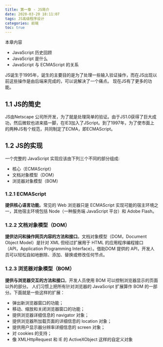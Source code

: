 ```yaml
---
title: 第一章 - JS简介
date: 2020-03-20 18:11:07
tags: JS高级程序设计
categories: 前端
toc: true
---
```

本章内容 
- JavaScript 历史回顾 
- JavaScript 是什么 
- JavaScript 与 ECMAScript 的关系 

JS诞生于1995年，诞生的主要目的是为了处理一些输入验证操作，而在JS出现以前这些操作是由后端来完成的，可以说解决了一个痛点。
现在JS有了更多的功能。

## 1.1 JS的简史
JS由Netscape 公司所开发，为了就是处理简单的验证。由于JS1.0获得了巨大成功，然后微软也进来插一脚，在IE3加入了JScript。到了1997年，为了使市面上的两种JS有个规范，共同制定了ECMA，即ECMAScript。

## 1.2 JS的实现
一个完整的 JavaScript 实现应该由下列三个不同的部分组成:
- 核心（ECMAScript） 
- 文档对象模型（DOM） 
- 浏览器对象模型（BOM）

### 1.2.1 ECMAScript
**提供核心语言功能**。常见的 Web 浏览器只是 ECMAScript 实现可能的宿主环境之一，其他宿主环境包括 Node（一种服务端 JavaScript 平台）和 Adobe Flash。
### 1.2.2 文档对象模型（DOM） 
**提供访问和操作网页内容的方法和接口**。文档对象模型（DOM，Document Object Model）是针对 XML 但经过扩展用于 HTML 的应用程序编程接口（API，Application Programming Interface）。借助DOM 提供的 API，开发人员可以轻松自如地删除、添加、替换或修改任何节点。
### 1.2.3 浏览器对象模型（BOM） 
**提供与浏览器交互的方法和接口**。开发人员使用 BOM 可以控制浏览器显示的页面以外的部分。
人们习惯上把所有针对浏览器的 JavaScript 扩展算作 BOM 的一部分。下面就是一些这样的扩展：
- 弹出新浏览器窗口的功能； 
- 移动、缩放和关闭浏览器窗口的功能； 
- 提供浏览器详细信息的 navigator 对象； 
- 提供浏览器所加载页面的详细信息的 location 对象； 
- 提供用户显示器分辨率详细信息的 screen 对象； 
- 对 cookies 的支持； 
- 像 XMLHttpRequest 和 IE 的 ActiveXObject 这样的自定义对象

